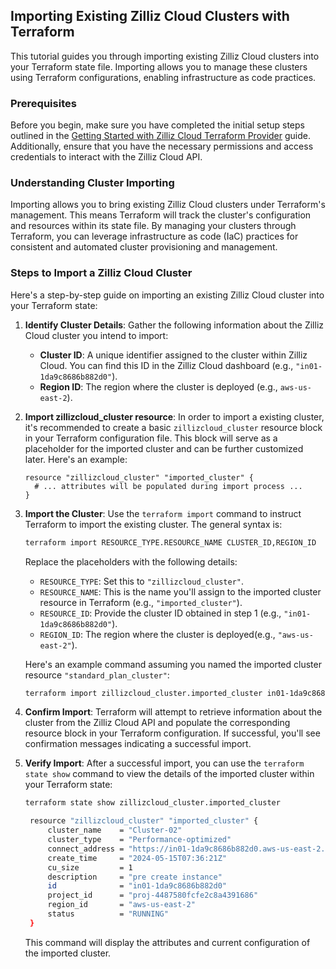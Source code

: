 ## Importing Existing Zilliz Cloud Clusters with Terraform

This tutorial guides you through importing existing Zilliz Cloud clusters into your Terraform state file. Importing allows you to manage these clusters using Terraform configurations, enabling infrastructure as code practices.

### Prerequisites

Before you begin, make sure you have completed the initial setup steps outlined in the [Getting Started with Zilliz Cloud Terraform Provider](./get-start.md) guide. Additionally, ensure that you have the necessary permissions and access credentials to interact with the Zilliz Cloud API.
### Understanding Cluster Importing

Importing allows you to bring existing Zilliz Cloud clusters under Terraform's management. This means Terraform will track the cluster's configuration and resources within its state file. By managing your clusters through Terraform, you can leverage infrastructure as code (IaC) practices for consistent and automated cluster provisioning and management.


### Steps to Import a Zilliz Cloud Cluster

Here's a step-by-step guide on importing an existing Zilliz Cloud cluster into your Terraform state:

1. **Identify Cluster Details**: Gather the following information about the Zilliz Cloud cluster you intend to import:
    * **Cluster ID**: A unique identifier assigned to the cluster within Zilliz Cloud. You can find this ID in the Zilliz Cloud dashboard (e.g., `"in01-1da9c8686b882d0"`).
    * **Region ID**: The region where the cluster is deployed (e.g., `aws-us-east-2`).

2. **Import zillizcloud_cluster resource**: In order to import a existing cluster, it's recommended to create a basic `zillizcloud_cluster` resource block in your Terraform configuration file. This block will serve as a placeholder for the imported cluster and can be further customized later. Here's an example:

   ```hcl
   resource "zillizcloud_cluster" "imported_cluster" {
     # ... attributes will be populated during import process ...
   }
   ```

3. **Import the Cluster**: Use the `terraform import` command to instruct Terraform to import the existing cluster. The general syntax is:

   ```bash
   terraform import RESOURCE_TYPE.RESOURCE_NAME CLUSTER_ID,REGION_ID
   ```

   Replace the placeholders with the following details:

     * `RESOURCE_TYPE`: Set this to `"zillizcloud_cluster"`.
     * `RESOURCE_NAME`: This is the name you'll assign to the imported cluster resource in Terraform (e.g., `"imported_cluster"`).
     * `RESOURCE_ID`: Provide the cluster ID obtained in step 1 (e.g., `"in01-1da9c8686b882d0"`).
     * `REGION_ID`: The region where the cluster is deployed(e.g., `"aws-us-east-2"`).


   Here's an example command assuming you named the imported cluster resource `"standard_plan_cluster"`:

   ```bash
   terraform import zillizcloud_cluster.imported_cluster in01-1da9c8686b882d0,aws-us-east-2
   ```

4. **Confirm Import**: Terraform will attempt to retrieve information about the cluster from the Zilliz Cloud API and populate the corresponding resource block in your Terraform configuration. If successful, you'll see confirmation messages indicating a successful import.

5. **Verify Import**: After a successful import, you can use the `terraform state show` command to view the details of the imported cluster within your Terraform state:

   ```bash
   terraform state show zillizcloud_cluster.imported_cluster

    resource "zillizcloud_cluster" "imported_cluster" {
        cluster_name    = "Cluster-02"
        cluster_type    = "Performance-optimized"
        connect_address = "https://in01-1da9c8686b882d0.aws-us-east-2.vectordb.zillizcloud.com:19539"
        create_time     = "2024-05-15T07:36:21Z"
        cu_size         = 1
        description     = "pre create instance"
        id              = "in01-1da9c8686b882d0"
        project_id      = "proj-4487580fcfe2c8a4391686"
        region_id       = "aws-us-east-2"
        status          = "RUNNING"
    }
   ```

   This command will display the attributes and current configuration of the imported cluster.


